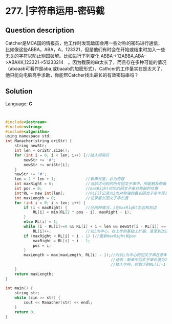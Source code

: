 # 277. |字符串运用-密码截

## Question description


Catcher是MCA国的情报员，他工作时发现敌国会用一些对称的密码进行通信，比如像这些ABBA，ABA，A，123321，但是他们有时会在开始或结束时加入一些无关的字符以防止别国破解。比如进行下列变化 ABBA->12ABBA,ABA->ABAKK,123321->51233214　。因为截获的串太长了，而且存在多种可能的情况（abaaab可看作是aba,或baaab的加密形式），Cathcer的工作量实在是太大了，他只能向电脑高手求助，你能帮Catcher找出最长的有效密码串吗？


## Solution

Language: **C**

```C


#include<iostream>
#include<string>
#include<algorithm>
using namespace std;
int Manacher(string oriStr) {
    string newStr;
    int len = oriStr.size();
    for (int i = 0; i < len; i++) {//插入间隔符
        newStr += '#';
        newStr += oriStr[i];
    }
    newStr += '#';
    len = 2 * len + 1;             //新串长度，必为奇数
    int maxRight = 0;              //当前访问到的所有回文子串中，所能触及的最右一个字符的位置
    int pos = 0;                   //maxRight对应的回文子串对称轴的位置
    int*RL = new int[len];         //RL[i]记录以i为对称轴的最长回文子串半径长度（对称轴到最左或最右的距离）
    int maxLength = 0;             //记录最长回文子串长度
    for (int i = 0; i < len; i++) {
        if (i < maxRight) {        //分两种情况，i在maxRight左边和右边
            RL[i] = min(RL[2 * pos - i], maxRight - i);
        }
        else RL[i] = 1;
        while (i - RL[i]>=0 && RL[i] + i < len && newStr[i - RL[i]] == newStr[i + RL[i]])
            RL[i]++;               //以i为中心，在上步的基础上扩展，直至到达边界或左右字符不相等
        if (maxRight < RL[i] + i - 1) {//更新maxRight和pos
            maxRight = RL[i] + i - 1;
            pos = i;
        }
        maxLength = max(maxLength, RL[i] - 1);//对以i为中心的回文子串在原串总的长度即为RL[i] - 1
                                              //证明：新串中回文子串长度为2*RL[i]-1，其中RL[i]个
                                              //插入字符，则剩下的RL[i]-1个为原字符
    }
    return maxLength;
}
 
int main() {
    string str;
    while (cin >> str) {
        cout << Manacher(str) << endl;
    }
    return 0;
}
```


